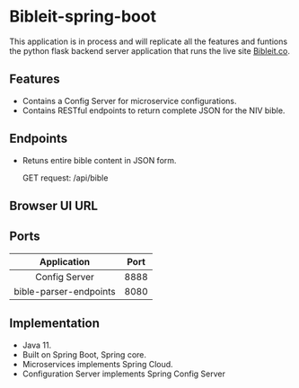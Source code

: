 # Bibleit-spring-boot
This application is in process and will replicate all the features and funtions the python flask backend server application that runs the live site [Bibleit.co](https://www.bibleit.co/).


## Features
- Contains a Config Server for microservice configurations.
- Contains RESTful endpoints to return complete JSON for the NIV bible.

## Endpoints
- Retuns entire bible content in JSON form.

  GET request: /api/bible
 
## Browser UI URL

## Ports
 Application | Port|
| :---: | :---: |
| Config Server | 8888 |
| bible-parser-endpoints | 8080 |
  
## Implementation
- Java 11.
- Built on Spring Boot, Spring core.
- Microservices implements Spring Cloud.
- Configuration Server implements Spring Config Server
